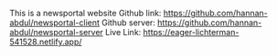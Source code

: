 This is a newsportal website
Github link: https://github.com/hannan-abdul/newsportal-client
Github server: https://github.com/hannan-abdul/newsportal-server
Live Link: https://eager-lichterman-541528.netlify.app/